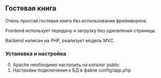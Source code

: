 ## Гостевая книга
Очень простая гостевая книга без использования фреймворков.

Frontend использует передачу и загрузку без одновления страницы.

Backend написан на PHP, реализует модель MVC 

### Установка и настройка

0. Apache необходимо настроить на каталог public
0. Настройки подключения к БД в файле config/app.php
 